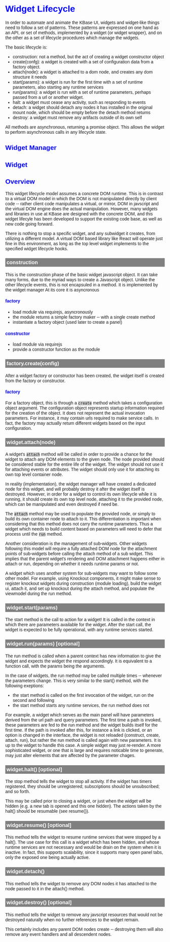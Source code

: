 # Widget Lifecycle

In order to automate and animate the KBase UI, widgets and widget-like things need to follow a set of patterns. These patterns are expressed on one hand as an API, or set of methods, implemented by a widget (or widget wrapper), and on the other as a set of lifecycle procedures which manage the widgets.

The basic lifecycle is:

- construction: not a method, but the act of creating a widget constructor object
- create(confg): a widget is created with a set of configuration data from a factory object.
- attach(node): a widget is attached to a dom node, and creates any dom structure it needs
- start(params): a widget is run for the first time with a set of runtime parameters, also starting any runtime services
- run(params): a widget is run with a set of runtime parameters, perhaps passed from a url or another widget.
- halt: a widget must cease any activity, such as responding to events
- detach: a widget should detach any nodes it has installed in the original mount node, which should be empty before the detach method returns
- destroy: a widget must remove any artifacts outside of its own self

All methods are asynchronous, returning a promise object. This allows the widget to perform asynchronous calls in any lifecycle state.

## Widget Manager

## Widget

## Overview

This widget lifecycle model assumes a concrete DOM runtime. This is in contrast to a virtual DOM model in which the DOM is not manipulated directly by client code -- rather client code manipulates a virtual, or mirror, DOM in javscript and the virtual DOM engine does the actual manipulation. However, many widgets and libraries in use at KBase are designed with the concrete DOM, and this widget lifecyle has been developed to support the existing code base, as well as new code going forward.

There is nothing to stop a specific widget, and any subwidget it creates, from utilizing a different model. A virtual DOM based library like React will operate just fine in this environment, as long as the top level widget implements to the specified widget lifecycle hooks.



### construction

This is the construction phase of the basic widget javascript object.
It can take many forms, due to the myriad ways to create a Javascript object. 
Unlike the other lifecycle events, this is not encapsuled in a method.
It is implemented by the widget manager
At its core it is asyncronous

#### factory
- load module via requirejs, asyncronously
- the module returns a simple factory maker -- with a single create method
- instantiate a factory object (used later to create a panel)

#### constructor
- load module via requirejs
- provide a constructor function as the module


### factory.create(config)

After a widget factory or constructor has been created, the widget itself is created from the factory or constructor. 

#### factory 

For a factory object, this is through a ```create``` method which takes a configuration object argument. The configuration object represents startup information required for the creation of the object. It does not represent the actual invocation parameters. For instance, it may contain urls required to make service calls. In fact, the factory may actually return different widgets based on the input configuration.

### widget.attach(node)

A widget's ```attach``` method will be called in order to provide a chance for the widget to attach any DOM elements to the given node. The node provided should be considered stable for the entire life of the widget. The widget should not use it for attaching events or attributes. The widget should only use it for attaching its own top level container node. 

In reality (implementation), the widget manager will have created a dedicated node for this widget, and will probably destroy it after the widget itself is destroyed. However, in order for a widget to control its own lifecycle while it is running, it should create its own top level node, attaching it to the provided node, which can be manipulated and even destroyed if need be.

The ```attach``` method may be used to populate the provided node, or simply to build its own container node to attach to it. This differentiation is important when considering that this method does not carry the runtime parameters. Thus a widget which needs to build content based on parameters will need to defer that process until the ```run``` method.

Another consideration is the management of sub-widgets. Other widgets following this model will require a fully attached DOM node for the attachment points of sub-widgets before calling the attach method of a sub widget. This implies that the parent widget's rendering and DOM attachment happens either in attach or run, depending on whether it needs runtime params or not.

A widget which uses another system for sub-widgets may want to follow some other model. For example, using Knockout components, it might make sense to register knockout widgets during construction (module loading), build the widget ui, attach it, and set up knockout during the attach method, and populate the viewmodel during the run method.

### widget.start(params)

The start method is the call to action for a widget! It is called in the context in which there are parameters available for the widget. After the start call, the widget is expected to be fully operational, with any runtime services started.

### widget.run(params) [optional]

The run method is called when a parent context has new information to give the widget and expects the widget the respond accordingly. It is equivalent to a function call, with the params being the arguments. 

In the case of widgets, the run method may be called multiple times -- whenever the parameters change. This is very similar to the start() method, with the following exeptions:
- the start method is called on the first invocation of the widget, run on the second and following
- the start method starts any runtime services, the run method does not

For example, a widget which serves as the main panel will have parameters derived from the url path and query parameters. The first time a path is invoked, these parameters are fed to the run method and the widget builds itself for the first time. If the path is invoked after this, for instance a link is clicked, or an option is changed in the interface, the widget is not reloaded (construct, create, attach, run), but rather the run method is called again with new parameters. It is up to the widget to handle this case. A simple widget may just re-render. A more sophisticated widget, or one that is large and requires noticable time to generate, may just alter elements that are affected by the parameter chages.


### widget.halt() [optional]

The stop method tells the widget to stop all activity. If the widget has timers registered, they should be unregistered; subscriptions should be unsubscribed; and so forth. 

This may be called prior to closing a widget, or just when the widget will be hidden (e.g. a new tab is opened and this one hidden). The actions taken by the halt() should be resumable (see resume()).

### widget.resume() [optional]

This method tells the widget to resume runtime services that were stopped by a halt().
The use case for this call is a widget which has been hidden, and whose runtime services are not necessary and would be drain on the system when it is inactive. In fact, this supports scalability, since it supports many open panel tabs, only the exposed one being actually active.

### widget.detach()

This method tells the widget to remove any DOM nodes it has attached to the node passed to it in the attach() method.

### widget.destroy() [optional]

This method tells the widget to remove any javscript resources that would not be destroyed naturally when no further references to the widget remain. 

This certainly includes any parent DOM nodes create -- destroying them will also remove any event handlers and all descendent nodes.



<style type="text/css">
    body {
        font-family: sans-serif;
    }
    h1, h2, h3, h4, h5, h6 {
        xcolor: #FFF;
        color: blue;
    }
    h3 {
        padding: 4px;
        background-color: gray;
        color: #FFF;
    }
     code {
        xmargin: 1em;
        xdisplay: block;
        xpadding: 1em;
        xcolor: lime;
        background-color: #CCC;
    }
    pre > code {
        margin: 1em;
        display: block;
        padding: 1em;
        color: lime;
        background-color: black;
    }
</style>
